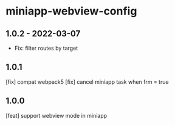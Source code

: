 # miniapp-webview-config

## 1.0.2 - 2022-03-07

- Fix: filter routes by target

## 1.0.1

[fix] compat webpack5
[fix] cancel miniapp task when frm = true

## 1.0.0

[feat] support webview mode in miniapp
